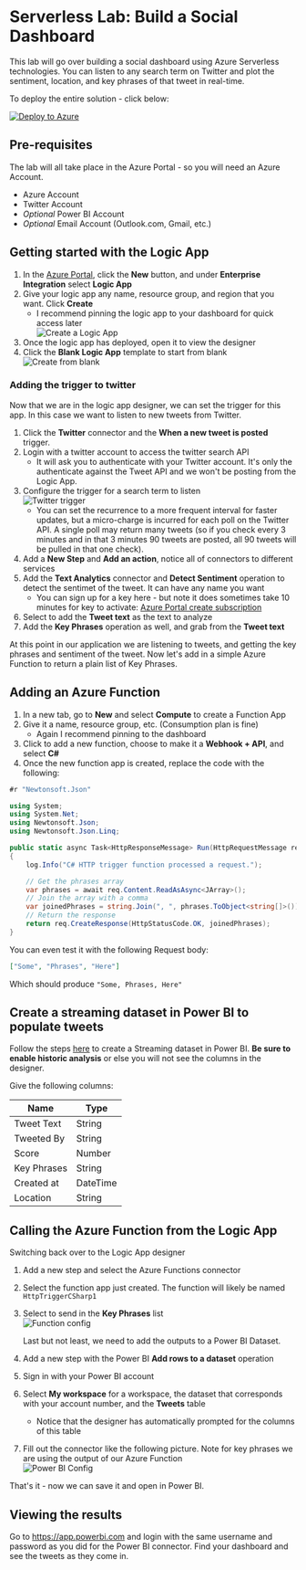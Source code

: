 # Serverless Lab: Build a Social Dashboard

This lab will go over building a social dashboard using Azure Serverless technologies.  You can listen to any search term on Twitter and plot the sentiment, location, and key phrases of that tweet in real-time.

To deploy the entire solution - click below:

[![Deploy to Azure](http://azuredeploy.net/deploybutton.png)](https://azuredeploy.net/)  

## Pre-requisites

The lab will all take place in the Azure Portal - so you will need an Azure Account.

* Azure Account
* Twitter Account
* *Optional* Power BI Account
* *Optional* Email Account (Outlook.com, Gmail, etc.)

## Getting started with the Logic App

1. In the [Azure Portal](https://portal.azure.com), click the **New** button, and under **Enterprise Integration** select **Logic App**
1. Give your logic app any name, resource group, and region that you want.  Click **Create**
    * I recommend pinning the logic app to your dashboard for quick access later  
    ![Create a Logic App](./images/1.png)  
1. Once the logic app has deployed, open it to view the designer
1. Click the **Blank Logic App** template to start from blank  
    ![Create from blank](./images/2.png)  

### Adding the trigger to twitter

Now that we are in the logic app designer, we can set the trigger for this app.  In this case we want to listen to new tweets from Twitter.

1. Click the **Twitter** connector and the **When a new tweet is posted** trigger.
1. Login with a twitter account to access the twitter search API
    * It will ask you to authenticate with your Twitter account. It's only the authenticate against the Tweet API and we won't be posting from the Logic App.
1. Configure the trigger for a search term to listen  
    ![Twitter trigger][1]
    * You can set the recurrence to a more frequent interval for faster updates, but a micro-charge is incurred for each poll on the Twitter API.  A single poll may return many tweets (so if you check every 3 minutes and in that 3 minutes 90 tweets are posted, all 90 tweets will be pulled in that one check).
1. Add a **New Step** and **Add an action**, notice all of connectors to different services
1. Add the **Text Analytics** connector and **Detect Sentiment** operation to detect the sentimet of the tweet.  It can have any name you want
    * You can sign up for a key here - but note it does sometimes take 10 minutes for key to activate: [Azure Portal create subscription](https://ms.portal.azure.com/#create/Microsoft.CognitiveServices)
1. Select to add the **Tweet text** as the text to analyze
1. Add the **Key Phrases** operation as well, and grab from the **Tweet text**

At this point in our application we are listening to tweets, and getting the key phrases and sentiment of the tweet.  Now let's add in a simple Azure Function to return a plain list of Key Phrases.

## Adding an Azure Function

1. In a new tab, go to **New** and select **Compute** to create a Function App
1. Give it a name, resource group, etc. (Consumption plan is fine)
    * Again I recommend pinning to the dashboard
1. Click to add a new function, choose to make it a **Webhook + API**, and select **C#**
1. Once the new function app is created, replace the code with the following:


``` csharp
#r "Newtonsoft.Json"

using System;
using System.Net;
using Newtonsoft.Json;
using Newtonsoft.Json.Linq;

public static async Task<HttpResponseMessage> Run(HttpRequestMessage req, TraceWriter log)
{
    log.Info("C# HTTP trigger function processed a request.");

    // Get the phrases array
    var phrases = await req.Content.ReadAsAsync<JArray>();
    // Join the array with a comma
    var joinedPhrases = string.Join(", ", phrases.ToObject<string[]>());
    // Return the response
    return req.CreateResponse(HttpStatusCode.OK, joinedPhrases);
}
```

You can even test it with the following Request body:

``` json
["Some", "Phrases", "Here"]
```

Which should produce `"Some, Phrases, Here"`

## Create a streaming dataset in Power BI to populate tweets

Follow the steps [here](https://powerbi.microsoft.com/en-us/documentation/powerbi-service-real-time-streaming/) to create a Streaming dataset in Power BI.  **Be sure to enable historic analysis** or else you will not see the columns in the designer.

Give the following columns:

|Name|Type|
|--|--|
|Tweet Text|String|
|Tweeted By|String|
|Score|Number|
|Key Phrases|String|
|Created at|DateTime|
|Location|String|

## Calling the Azure Function from the Logic App

Switching back over to the Logic App designer

1. Add a new step and select the Azure Functions connector
1. Select the function app just created.  The function will likely be named `HttpTriggerCSharp1`
1. Select to send in the **Key Phrases** list  
    ![Function config][2]  

    Last but not least, we need to add the outputs to a Power BI Dataset.  

1. Add a new step with the Power BI **Add rows to a dataset** operation
1. Sign in with your Power BI account
1. Select **My workspace** for a workspace, the dataset that corresponds with your account number, and the **Tweets** table
    * Notice that the designer has automatically prompted for the columns of this table
1. Fill out the connector like the following picture.  Note for key phrases we are using the output of our Azure Function  
    ![Power BI Config][3]

That's it - now we can save it and open in Power BI.

## Viewing the results

Go to https://app.powerbi.com and login with the same username and password as you did for the Power BI connector.  Find your dashboard and see the tweets as they come in.

<!-- Image references -->
[1]: ./images/twitterConfig.png
[2]: ./images/functionConfig.png
[3]: ./images/powerbiConfig.png